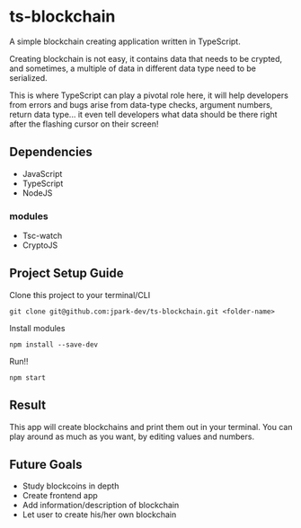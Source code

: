 # ts-blockchain

A simple blockchain creating application written in TypeScript.

Creating blockchain is not easy, it contains data that needs to be crypted, and sometimes, a multiple of data in different data type need to be serialized.

This is where TypeScript can play a pivotal role here, it will help developers from errors and bugs arise from data-type checks, argument numbers, return data type... it even tell developers what data should be there right after the flashing cursor on their screen!

## Dependencies

- JavaScript
- TypeScript
- NodeJS

### modules
- Tsc-watch
- CryptoJS


## Project Setup Guide

Clone this project to your terminal/CLI
```
git clone git@github.com:jpark-dev/ts-blockchain.git <folder-name>
```

Install modules
```
npm install --save-dev
```

Run!!

```
npm start
```

## Result
This app will create blockchains and print them out in your terminal.
You can play around as much as you want, by editing values and numbers.

## Future Goals
- Study blockcoins in depth
- Create frontend app
- Add information/description of blockchain
- Let user to create his/her own blockchain


